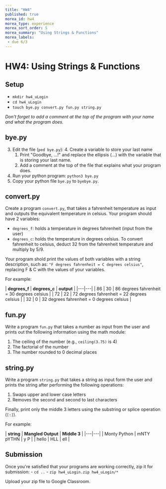 ```yaml
---
title: "HW4"
published: true
morea_id: hw4
morea_type: experience
morea_sort_order: 5
morea_summary: "Using Strings & Functions"
morea_labels:
 - due 6/3
---
```

# HW4: Using Strings & Functions
<!--
{% include wod-times.html Rx="<10 min" Av="10-20 min" Sd="20-30 min" DNF="30+ min" %}-->

## Setup

  * `mkdir hw4_uLogin`
  * `cd hw4_uLogin`
  * `touch bye.py convert.py fun.py string.py`

*Don't forget to add a comment at the top of the program with your name and what the program does.*

## bye.py

3. Edit the file (`ped bye.py`):
    4. Create a variable to store your last name
    1. Print "Goodbye, ...!" and replace the ellipsis (...) with the variable that is storing your last name.
    1. Add a comment at the top of the file that explains what your program does.
4. Run your python program: `python3 bye.py`
4. Copy your python file `bye.py` to `byebye.py`.

## convert.py

Create a program `convert.py`, that takes a fahrenheit temperature as input and outputs the equivalent temperature in celsius. Your program should have 2 variables:

  * `degrees_f`: holds a temperature in degrees fahrenheit (input from the user)
  * `degrees_c`: holds the temperature in degrees celsius. To convert fahrenheit to celsius, deduct 32 from the fahrenheit temperature and multiply by 5/9.

Your program shold print the values of both variables with a string description, such as: `"F degrees fahrenheit = C degrees celsius"`, replacing F & C with the values of your variables.

For example:

| **degrees_f** | **degrees_c** | **output** |
|---|---|
| 86 | 30 | 86 degrees fahrenheit = 30 degrees celsius |
| 72 | 22 | 72 degrees fahrenheit = 22 degrees celsius |
| 32 | 0 | 32 degrees fahrenheit = 0 degrees celsius |


## fun.py

Write a program `fun.py` that takes a number as input from the user and prints out the following information using the math module:

  1. The ceiling of the number (e.g., `ceiling(3.75)` is 4)
  1. The factorial of the number
  1. The number rounded to 0 decimal places

## string.py

Write a program `string.py` that takes a string as input form the user and prints the string after performing the following operations:

  1. Swaps upper and lower case letters
  1. Removes the second and second to last characters
  
Finally, print only the middle 3 letters using the substring or splice operation (`[:]`).
  
For example:

| **string** | **Mangled Output** | **Middle 3** |
|---|---|
| Monty Python | mNTY pYTHN | y P |
| hello | HLL | ell |


## Submission

Once you're satisfied that your programs are working correctly, zip it for submission:
    - `cd ..`
    - `zip hw4_uLogin.zip hw4_uLogin/*`

Upload your zip file to Google Classroom.
